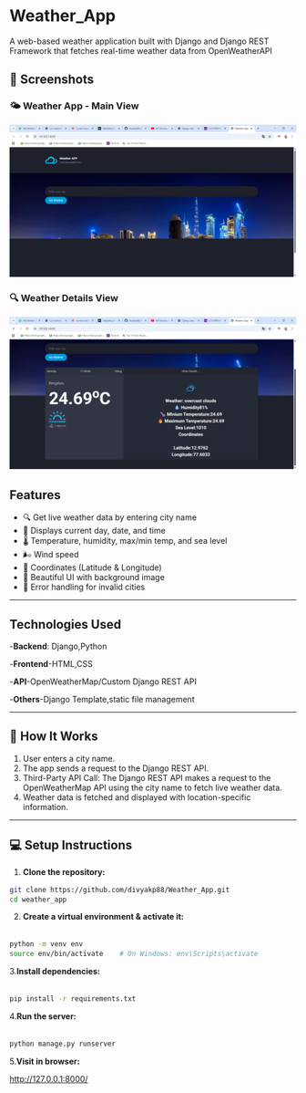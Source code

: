 # Weather_App
A web-based weather application built with Django and Django REST Framework that fetches real-time weather data from OpenWeatherAPI

## 📸 Screenshots

### 🌤️ Weather App - Main View
![Main View](static/images/Screenshots.png)

### 🔍 Weather Details View
![Weather Details](static/images/Screenshot2.png)


## Features

- 🔍 Get live weather data by entering city name
- 📅 Displays current day, date, and time
- 🌡️ Temperature, humidity, max/min temp, and sea level
- 🌬️ Wind speed
- 📍 Coordinates (Latitude & Longitude)
- 🌈 Beautiful UI with background image
- 🧠 Error handling for invalid cities

----

## Technologies Used

-**Backend**: Django,Python

-**Frontend**-HTML,CSS

-**API**-OpenWeatherMap/Custom Django REST API

-**Others**-Django Template,static file management


---

## 🔧 How It Works

1. User enters a city name.
2. The app sends a request to the Django REST API.
3. Third-Party API Call:
   The Django REST API makes a request to the OpenWeatherMap API using the city name to fetch live weather data.
4. Weather data is fetched and displayed with location-specific information.

---

## 💻 Setup Instructions

1. **Clone the repository:**

```bash
git clone https://github.com/divyakp88/Weather_App.git
cd weather_app
```
2. **Create a virtual environment & activate it:**

```bash

python -m venv env
source env/bin/activate    # On Windows: env\Scripts\activate
```
3.**Install dependencies:**

```bash

pip install -r requirements.txt
```
4.**Run the server:**

```bash

python manage.py runserver
```
5.**Visit in browser:**

http://127.0.0.1:8000/




